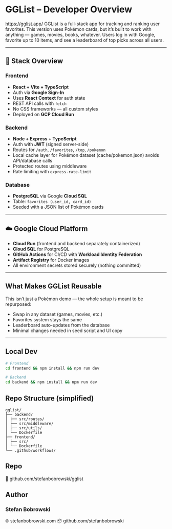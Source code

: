 # GGList – Developer Overview

https://gglist.app/
GGList is a full-stack app for tracking and ranking user favorites. This version uses Pokémon cards, but it’s built to work with anything — games, movies, books, whatever. Users log in with Google, favorite up to 10 items, and see a leaderboard of top picks across all users.

---

## 🔧 Stack Overview

### Frontend

- **React + Vite + TypeScript**
- Auth via **Google Sign-In**
- Uses **React Context** for auth state
- REST API calls with `fetch`
- No CSS frameworks — all custom styles
- Deployed on **GCP Cloud Run**

### Backend

- **Node + Express + TypeScript**
- Auth with **JWT** (signed server-side)
- Routes for `/auth`, `/favorites`, `/top`, `/pokemon`
- Local cache layer for Pokémon dataset (cache/pokemon.json) avoids API/database calls
- Protected routes using middleware
- Rate limiting with `express-rate-limit`

### Database

- **PostgreSQL** via Google **Cloud SQL**
- Table: `favorites (user_id, card_id)`
- Seeded with a JSON list of Pokémon cards

---

## ☁️ Google Cloud Platform

- **Cloud Run** (frontend and backend separately containerized)
- **Cloud SQL** for PostgreSQL
- **GitHub Actions** for CI/CD with **Workload Identity Federation**
- **Artifact Registry** for Docker images
- All environment secrets stored securely (nothing committed)

---

## What Makes GGList Reusable

This isn’t just a Pokémon demo — the whole setup is meant to be repurposed:

- Swap in any dataset (games, movies, etc.)
- Favorites system stays the same
- Leaderboard auto-updates from the database
- Minimal changes needed in seed script and UI copy

---

## Local Dev

```bash
# Frontend
cd frontend && npm install && npm run dev

# Backend
cd backend && npm install && npm run dev
```

## Repo Structure (simplified)

```
gglist/
├── backend/
│ ├── src/routes/
│ ├── src/middleware/
│ ├── src/utils/
│ └── Dockerfile
├── frontend/
│ ├── src/
│ └── Dockerfile
└── .github/workflows/
```

## Repo

🔗 github.com/stefanbobrowski/gglist

## Author

### Stefan Bobrowski

🌐 stefanbobrowski.com
📦 github.com/stefanbobrowski
